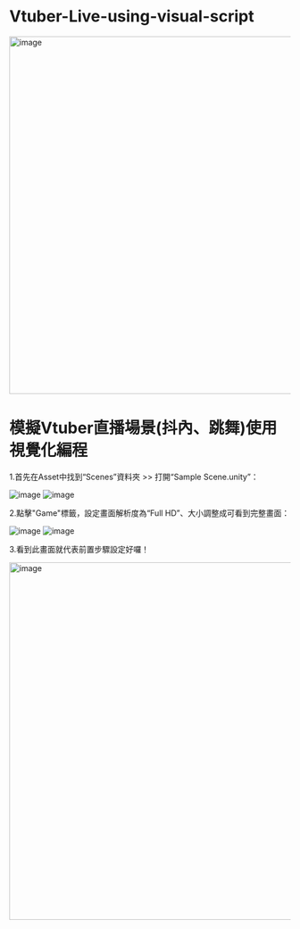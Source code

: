 # Vtuber-Live-using-visual-script
 
<img width="641" alt="image" src="https://github.com/user-attachments/assets/8bc23fd2-12e1-4644-a906-8f6b302b1c35">

# 模擬Vtuber直播場景(抖內、跳舞)使用視覺化編程

1.首先在Asset中找到“Scenes”資料夾 >> 打開“Sample Scene.unity”：

![image](https://github.com/user-attachments/assets/1a67e6bf-e382-4146-bf53-f2da840ceea4)
![image](https://github.com/user-attachments/assets/3f373168-47a1-466c-b64a-03ddef1cd405)

2.點擊"Game"標籤，設定畫面解析度為“Full HD”、大小調整成可看到完整畫面：

![image](https://github.com/user-attachments/assets/49b3ad84-75a4-4ba4-9f13-8cee81a34ff5)
![image](https://github.com/user-attachments/assets/e7a2a6f6-da44-46b2-a5d1-3239b4fa56f4)

3.看到此畫面就代表前置步驟設定好囉！

<img width="641" alt="image" src="https://github.com/user-attachments/assets/8bc23fd2-12e1-4644-a906-8f6b302b1c35">
